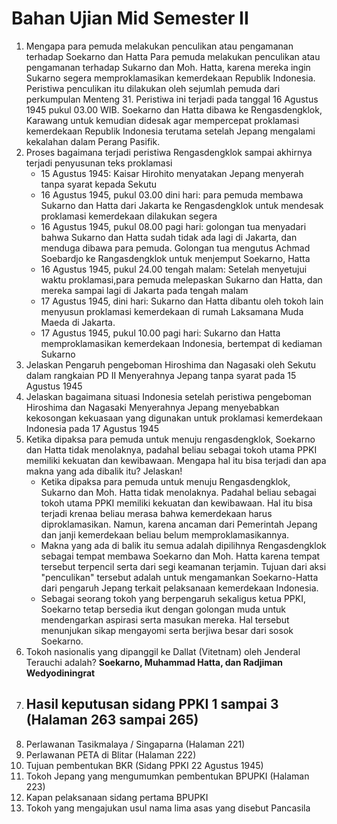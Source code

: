 # Bahan Ujian Mid Semester II

1. Mengapa para pemuda melakukan penculikan atau pengamanan terhadap Soekarno dan Hatta
    Para pemuda melakukan penculikan atau pengamanan terhadap Sukarno dan Moh. Hatta, karena mereka ingin Sukarno segera memproklamasikan kemerdekaan Republik Indonesia. Peristiwa penculikan itu dilakukan oleh sejumlah pemuda dari perkumpulan Menteng 31. Peristiwa ini terjadi pada tanggal 16 Agustus 1945 pukul 03.00 WIB. Soekarno dan Hatta dibawa ke Rengasdengklok, Karawang untuk kemudian didesak agar mempercepat proklamasi kemerdekaan Republik Indonesia terutama setelah Jepang mengalami kekalahan dalam Perang Pasifik.
2. Proses bagaimana terjadi peristiwa Rengasdengklok sampai akhirnya terjadi penyusunan teks proklamasi
    - 15 Agustus 1945: Kaisar Hirohito menyatakan Jepang menyerah tanpa syarat kepada Sekutu
    - 16 Agustus 1945, pukul 03.00 dini hari: para pemuda membawa Sukarno dan Hatta dari Jakarta ke Rengasdengklok untuk mendesak proklamasi kemerdekaan dilakukan segera
    - 16 Agustus 1945, pukul 08.00 pagi hari: golongan tua menyadari bahwa Sukarno dan Hatta sudah tidak ada lagi di Jakarta, dan menduga dibawa para pemuda. Golongan tua mengutus Achmad Soebardjo ke Rangasdengklok untuk menjemput Soekarno, Hatta
    - 16 Agustus 1945, pukul 24.00 tengah malam: Setelah menyetujui waktu proklamasi,para pemuda melepaskan Sukarno dan Hatta, dan mereka sampai lagi di Jakarta pada tengah malam
    - 17 Agustus 1945, dini hari: Sukarno dan Hatta dibantu oleh tokoh lain menyusun proklamasi kemerdekaan di rumah Laksamana Muda Maeda di Jakarta.
    - 17 Agustus 1945, pukul 10.00 pagi hari: Sukarno dan Hatta memproklamasikan kemerdekaan Indonesia, bertempat di kediaman Sukarno
3. Jelaskan Pengaruh pengeboman Hiroshima dan Nagasaki oleh Sekutu dalam rangkaian PD II
    Menyerahnya Jepang tanpa syarat pada 15 Agustus 1945
4. Jelaskan bagaimana situasi Indonesia setelah peristiwa pengeboman Hiroshima dan Nagasaki
    Menyerahnya Jepang menyebabkan kekosongan kekuasaan yang digunakan untuk proklamasi kemerdekaan Indonesia pada 17 Agustus 1945
5. Ketika dipaksa para pemuda untuk menuju rengasdengklok, Soekarno dan Hatta tidak menolaknya, padahal beliau sebagai tokoh utama PPKI memiliki kekuatan dan kewibawaan. Mengapa hal itu bisa terjadi dan apa makna yang ada dibalik itu? Jelaskan!
    - Ketika dipaksa para pemuda untuk menuju Rengasdengklok, Sukarno dan Moh. Hatta tidak menolaknya. Padahal beliau sebagai tokoh utama PPKI memiliki kekuatan dan kewibawaan. Hal itu bisa terjadi krenaa beliau merasa bahwa kemerdekaan harus diproklamasikan. Namun, karena ancaman dari Pemerintah Jepang dan janji kemerdekaan beliau belum memproklamasikannya.
    - Makna yang ada di balik itu semua adalah dipilihnya Rengasdengklok sebagai tempat membawa Soekarno dan Moh. Hatta karena tempat tersebut terpencil serta dari segi keamanan terjamin. Tujuan dari aksi "penculikan" tersebut adalah untuk mengamankan Soekarno-Hatta dari pengaruh Jepang terkait pelaksanaan kemerdekaan Indonesia. 
    - Sebagai seorang tokoh yang berpengaruh sekaligus ketua PPKI, Soekarno tetap bersedia ikut dengan golongan muda untuk mendengarkan aspirasi serta masukan mereka. Hal tersebut menunjukan sikap mengayomi serta berjiwa besar dari sosok Soekarno.
6. Tokoh nasionalis yang dipanggil ke Dallat (Vitetnam) oleh Jenderal Terauchi adalah? **Soekarno, Muhammad Hatta, dan Radjiman Wedyodiningrat**
7. Hasil keputusan sidang PPKI 1 sampai 3 (Halaman 263 sampai 265)
    -
8.  Perlawanan Tasikmalaya / Singaparna (Halaman 221)
9.  Perlawanan PETA di Blitar (Halaman 222)
10. Tujuan pembentukan BKR (Sidang PPKI 22 Agustus 1945)
11. Tokoh Jepang yang mengumumkan pembentukan BPUPKI (Halaman 223)
12. Kapan pelaksanaan sidang pertama BPUPKI
13. Tokoh yang mengajukan usul nama lima asas yang disebut Pancasila 
